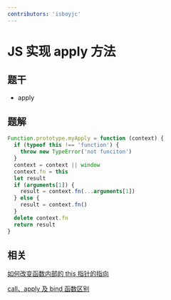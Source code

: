 ```yaml
---
contributors: 'isboyjc'
---
```


# JS 实现 apply 方法


## 题干

- apply



## 题解

<!-- ::: details 点我查看题解 -->

```js
Function.prototype.myApply = function (context) {
  if (typeof this !== 'function') {
    throw new TypeError('not funciton')
  }
  context = context || window
  context.fn = this
  let result
  if (arguments[1]) {
    result = context.fn(...arguments[1])
  } else {
    result = context.fn()
  }
  delete context.fn
  return result
}
```

<!-- ::: -->



## 相关

[如何改变函数内部的 this 指针的指向](../core/080this/080020_update_function_this.md)

[call、apply 及 bind 函数区别](../core/080this/080030_call_apply_bind.md)

